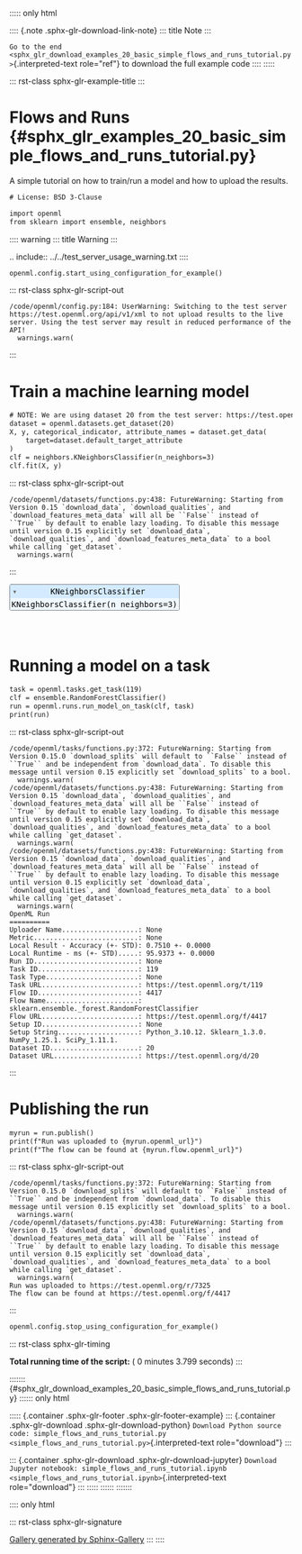 ::::: only
html

:::: {.note .sphx-glr-download-link-note}
::: title
Note
:::

`Go to the end <sphx_glr_download_examples_20_basic_simple_flows_and_runs_tutorial.py>`{.interpreted-text
role="ref"} to download the full example code
::::
:::::

::: rst-class
sphx-glr-example-title
:::

# Flows and Runs {#sphx_glr_examples_20_basic_simple_flows_and_runs_tutorial.py}

A simple tutorial on how to train/run a model and how to upload the
results.

``` default
# License: BSD 3-Clause

import openml
from sklearn import ensemble, neighbors
```

:::: warning
::: title
Warning
:::

.. include:: ../../test_server_usage_warning.txt
::::

``` default
openml.config.start_using_configuration_for_example()
```

::: rst-class
sphx-glr-script-out

``` none
/code/openml/config.py:184: UserWarning: Switching to the test server https://test.openml.org/api/v1/xml to not upload results to the live server. Using the test server may result in reduced performance of the API!
  warnings.warn(
```
:::

# Train a machine learning model

``` default
# NOTE: We are using dataset 20 from the test server: https://test.openml.org/d/20
dataset = openml.datasets.get_dataset(20)
X, y, categorical_indicator, attribute_names = dataset.get_data(
    target=dataset.default_target_attribute
)
clf = neighbors.KNeighborsClassifier(n_neighbors=3)
clf.fit(X, y)
```

::: rst-class
sphx-glr-script-out

``` none
/code/openml/datasets/functions.py:438: FutureWarning: Starting from Version 0.15 `download_data`, `download_qualities`, and `download_features_meta_data` will all be ``False`` instead of ``True`` by default to enable lazy loading. To disable this message until version 0.15 explicitly set `download_data`, `download_qualities`, and `download_features_meta_data` to a bool while calling `get_dataset`.
  warnings.warn(
```
:::

<div class="output_subarea output_html rendered_html output_result">
<style>#sk-container-id-1 {color: black;}#sk-container-id-1 pre{padding: 0;}#sk-container-id-1 div.sk-toggleable {background-color: white;}#sk-container-id-1 label.sk-toggleable__label {cursor: pointer;display: block;width: 100%;margin-bottom: 0;padding: 0.3em;box-sizing: border-box;text-align: center;}#sk-container-id-1 label.sk-toggleable__label-arrow:before {content: "▸";float: left;margin-right: 0.25em;color: #696969;}#sk-container-id-1 label.sk-toggleable__label-arrow:hover:before {color: black;}#sk-container-id-1 div.sk-estimator:hover label.sk-toggleable__label-arrow:before {color: black;}#sk-container-id-1 div.sk-toggleable__content {max-height: 0;max-width: 0;overflow: hidden;text-align: left;background-color: #f0f8ff;}#sk-container-id-1 div.sk-toggleable__content pre {margin: 0.2em;color: black;border-radius: 0.25em;background-color: #f0f8ff;}#sk-container-id-1 input.sk-toggleable__control:checked~div.sk-toggleable__content {max-height: 200px;max-width: 100%;overflow: auto;}#sk-container-id-1 input.sk-toggleable__control:checked~label.sk-toggleable__label-arrow:before {content: "▾";}#sk-container-id-1 div.sk-estimator input.sk-toggleable__control:checked~label.sk-toggleable__label {background-color: #d4ebff;}#sk-container-id-1 div.sk-label input.sk-toggleable__control:checked~label.sk-toggleable__label {background-color: #d4ebff;}#sk-container-id-1 input.sk-hidden--visually {border: 0;clip: rect(1px 1px 1px 1px);clip: rect(1px, 1px, 1px, 1px);height: 1px;margin: -1px;overflow: hidden;padding: 0;position: absolute;width: 1px;}#sk-container-id-1 div.sk-estimator {font-family: monospace;background-color: #f0f8ff;border: 1px dotted black;border-radius: 0.25em;box-sizing: border-box;margin-bottom: 0.5em;}#sk-container-id-1 div.sk-estimator:hover {background-color: #d4ebff;}#sk-container-id-1 div.sk-parallel-item::after {content: "";width: 100%;border-bottom: 1px solid gray;flex-grow: 1;}#sk-container-id-1 div.sk-label:hover label.sk-toggleable__label {background-color: #d4ebff;}#sk-container-id-1 div.sk-serial::before {content: "";position: absolute;border-left: 1px solid gray;box-sizing: border-box;top: 0;bottom: 0;left: 50%;z-index: 0;}#sk-container-id-1 div.sk-serial {display: flex;flex-direction: column;align-items: center;background-color: white;padding-right: 0.2em;padding-left: 0.2em;position: relative;}#sk-container-id-1 div.sk-item {position: relative;z-index: 1;}#sk-container-id-1 div.sk-parallel {display: flex;align-items: stretch;justify-content: center;background-color: white;position: relative;}#sk-container-id-1 div.sk-item::before, #sk-container-id-1 div.sk-parallel-item::before {content: "";position: absolute;border-left: 1px solid gray;box-sizing: border-box;top: 0;bottom: 0;left: 50%;z-index: -1;}#sk-container-id-1 div.sk-parallel-item {display: flex;flex-direction: column;z-index: 1;position: relative;background-color: white;}#sk-container-id-1 div.sk-parallel-item:first-child::after {align-self: flex-end;width: 50%;}#sk-container-id-1 div.sk-parallel-item:last-child::after {align-self: flex-start;width: 50%;}#sk-container-id-1 div.sk-parallel-item:only-child::after {width: 0;}#sk-container-id-1 div.sk-dashed-wrapped {border: 1px dashed gray;margin: 0 0.4em 0.5em 0.4em;box-sizing: border-box;padding-bottom: 0.4em;background-color: white;}#sk-container-id-1 div.sk-label label {font-family: monospace;font-weight: bold;display: inline-block;line-height: 1.2em;}#sk-container-id-1 div.sk-label-container {text-align: center;}#sk-container-id-1 div.sk-container {/* jupyter's `normalize.less` sets `[hidden] { display: none; }` but bootstrap.min.css set `[hidden] { display: none !important; }` so we also need the `!important` here to be able to override the default hidden behavior on the sphinx rendered scikit-learn.org. See: https://github.com/scikit-learn/scikit-learn/issues/21755 */display: inline-block !important;position: relative;}#sk-container-id-1 div.sk-text-repr-fallback {display: none;}</style><div id="sk-container-id-1" class="sk-top-container"><div class="sk-text-repr-fallback"><pre>KNeighborsClassifier(n_neighbors=3)</pre><b>In a Jupyter environment, please rerun this cell to show the HTML representation or trust the notebook. <br />On GitHub, the HTML representation is unable to render, please try loading this page with nbviewer.org.</b></div><div class="sk-container" hidden><div class="sk-item"><div class="sk-estimator sk-toggleable"><input class="sk-toggleable__control sk-hidden--visually" id="sk-estimator-id-1" type="checkbox" checked><label for="sk-estimator-id-1" class="sk-toggleable__label sk-toggleable__label-arrow">KNeighborsClassifier</label><div class="sk-toggleable__content"><pre>KNeighborsClassifier(n_neighbors=3)</pre></div></div></div></div></div>
</div>
<br />
<br />

# Running a model on a task

``` default
task = openml.tasks.get_task(119)
clf = ensemble.RandomForestClassifier()
run = openml.runs.run_model_on_task(clf, task)
print(run)
```

::: rst-class
sphx-glr-script-out

``` none
/code/openml/tasks/functions.py:372: FutureWarning: Starting from Version 0.15.0 `download_splits` will default to ``False`` instead of ``True`` and be independent from `download_data`. To disable this message until version 0.15 explicitly set `download_splits` to a bool.
  warnings.warn(
/code/openml/datasets/functions.py:438: FutureWarning: Starting from Version 0.15 `download_data`, `download_qualities`, and `download_features_meta_data` will all be ``False`` instead of ``True`` by default to enable lazy loading. To disable this message until version 0.15 explicitly set `download_data`, `download_qualities`, and `download_features_meta_data` to a bool while calling `get_dataset`.
  warnings.warn(
/code/openml/datasets/functions.py:438: FutureWarning: Starting from Version 0.15 `download_data`, `download_qualities`, and `download_features_meta_data` will all be ``False`` instead of ``True`` by default to enable lazy loading. To disable this message until version 0.15 explicitly set `download_data`, `download_qualities`, and `download_features_meta_data` to a bool while calling `get_dataset`.
  warnings.warn(
OpenML Run
==========
Uploader Name...................: None
Metric..........................: None
Local Result - Accuracy (+- STD): 0.7510 +- 0.0000
Local Runtime - ms (+- STD).....: 95.9373 +- 0.0000
Run ID..........................: None
Task ID.........................: 119
Task Type.......................: None
Task URL........................: https://test.openml.org/t/119
Flow ID.........................: 4417
Flow Name.......................: sklearn.ensemble._forest.RandomForestClassifier
Flow URL........................: https://test.openml.org/f/4417
Setup ID........................: None
Setup String....................: Python_3.10.12. Sklearn_1.3.0. NumPy_1.25.1. SciPy_1.11.1.
Dataset ID......................: 20
Dataset URL.....................: https://test.openml.org/d/20
```
:::

# Publishing the run

``` default
myrun = run.publish()
print(f"Run was uploaded to {myrun.openml_url}")
print(f"The flow can be found at {myrun.flow.openml_url}")
```

::: rst-class
sphx-glr-script-out

``` none
/code/openml/tasks/functions.py:372: FutureWarning: Starting from Version 0.15.0 `download_splits` will default to ``False`` instead of ``True`` and be independent from `download_data`. To disable this message until version 0.15 explicitly set `download_splits` to a bool.
  warnings.warn(
/code/openml/datasets/functions.py:438: FutureWarning: Starting from Version 0.15 `download_data`, `download_qualities`, and `download_features_meta_data` will all be ``False`` instead of ``True`` by default to enable lazy loading. To disable this message until version 0.15 explicitly set `download_data`, `download_qualities`, and `download_features_meta_data` to a bool while calling `get_dataset`.
  warnings.warn(
Run was uploaded to https://test.openml.org/r/7325
The flow can be found at https://test.openml.org/f/4417
```
:::

``` default
openml.config.stop_using_configuration_for_example()
```

::: rst-class
sphx-glr-timing

**Total running time of the script:** ( 0 minutes 3.799 seconds)
:::

::::::: {#sphx_glr_download_examples_20_basic_simple_flows_and_runs_tutorial.py}
:::::: only
html

::::: {.container .sphx-glr-footer .sphx-glr-footer-example}
::: {.container .sphx-glr-download .sphx-glr-download-python}
`Download Python source code: simple_flows_and_runs_tutorial.py <simple_flows_and_runs_tutorial.py>`{.interpreted-text
role="download"}
:::

::: {.container .sphx-glr-download .sphx-glr-download-jupyter}
`Download Jupyter notebook: simple_flows_and_runs_tutorial.ipynb <simple_flows_and_runs_tutorial.ipynb>`{.interpreted-text
role="download"}
:::
:::::
::::::
:::::::

:::: only
html

::: rst-class
sphx-glr-signature

[Gallery generated by Sphinx-Gallery](https://sphinx-gallery.github.io)
:::
::::
